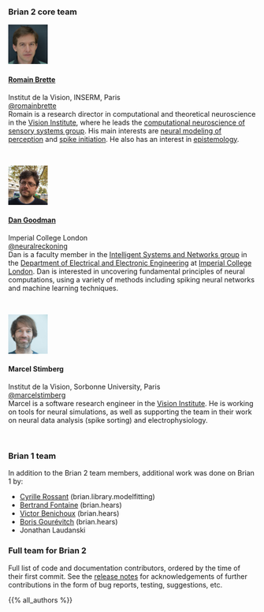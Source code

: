 <!--
.. title: Team
.. slug: team
.. type: text
-->

<div class="row">

<div class="col-md-6 p-4">

<h3>Brian 2 core team</h3>

<div class="card">
    <div class="card-header">
        <a href="http://romainbrette.fr">
            <img class="img-fluid rounded float-right" src="/photos/romain_brette.jpg" style="height: 80px;"/>
            <h4>Romain Brette</h4>
        </a>
        <div class="text-muted">Institut de la Vision, INSERM, Paris</div>
        <div class="mt-2"><a href="https://twitter.com/romainbrette/"><i class="fab fa-twitter"></i> @romainbrette</a></div>
    </div>
    <div class="card-body">
        Romain is a research director in computational and theoretical neuroscience in the
        <a href="http://www.institut-vision.org/">Vision Institute</a>, where
        he leads the
        <a href="http://www.computational-neuroscience-of-sensory-systems.org/">computational neuroscience of sensory
        systems group</a>. His main interests are <a href="http://romainbrette.fr/sensory-systems/">neural modeling of
        perception</a> and <a href="http://romainbrette.fr/spike-initiation/">spike initiation</a>.
        He also has an interest in <a href="http://romainbrette.fr/epistemology/">epistemology</a>.
    </div>
</div>

<p>&nbsp;</p>

<div class="card">
    <div class="card-header">
        <a href="http://neural-reckoning.org/">
            <img class="img-fluid rounded float-right" src="/photos/dan_goodman.jpg" style="height: 80px;"/>
            <h4>Dan Goodman</h4>
        </a>
        <div class="text-muted">Imperial College London</div>
        <div class="mt-2"><a href="https://twitter.com/neuralreckoning/"><i class="fab fa-twitter"></i> @neuralreckoning</a></div>
    </div>
    <div class="card-body">
        Dan is a faculty member in the <a href="http://www3.imperial.ac.uk/intellisysnetworks">Intelligent
        Systems and Networks group</a> in the <a href="http://www3.imperial.ac.uk/electricalengineering">Department
        of Electrical and Electronic Engineering</a> at <a href="http://www3.imperial.ac.uk/">Imperial College
        London</a>. Dan is interested in uncovering fundamental principles of neural computations, using a variety of
        methods including spiking neural networks and machine learning techniques.
    </div>
</div>

<p>&nbsp;</p>

<div class="card">
    <div class="card-header">
        <img class="img-fluid rounded float-right" src="/photos/marcel_stimberg.png" style="height: 80px;"/>
        <h4>Marcel Stimberg</h4>
        <div class="text-muted">Institut de la Vision, Sorbonne University, Paris</div>
        <div class="mt-2"><a href="https://twitter.com/MarcelStimberg/"><i class="fab fa-twitter"></i> @marcelstimberg</a></div>
    </div>
    <div class="card-body">
        Marcel is a software research engineer in the <a href="http://www.institut-vision.org/">Vision Institute</a>.
        He is working on tools for neural simulations, as well as supporting the
        team in their work on neural data analysis (spike sorting) and electrophysiology. 
    </div>
</div>

<p>&nbsp;</p> 

<h3>Brian 1 team</h3>

In addition to the Brian 2 team members, additional work was done on Brian 1 by:

<ul class="list-group list-group-flush">
<li class="list-group-item">
    <a href="https://cyrille.rossant.net/">Cyrille Rossant</a> (brian.library.modelfitting)
</li>
<li class="list-group-item">
    <a href="https://scholar.google.co.uk/citations?user=rAVkCiQAAAAJ&hl=en">Bertrand Fontaine</a> (brian.hears)
</li>
<li class="list-group-item">
    <a href="https://scholar.google.com/citations?user=9EWn7ukAAAAJ&hl=en">Victor Benichoux</a> (brian.hears)
</li>
<li class="list-group-item">
    <a href="http://pi314.net/">Boris Gourévitch</a> (brian.hears)
</li>
<li class="list-group-item">
    Jonathan Laudanski
</li>
</ul>
</div>

<div class="col-md-6 p-4">

<h3>Full team for Brian 2</h3>

<p>
    Full list of code and documentation contributors, ordered by the time of their first commit. See the
    <a href="https://brian2.readthedocs.io/en/stable/introduction/release_notes.html">release notes</a> for
    acknowledgements of further contributions in the form of bug reports, testing, suggestions, etc.
</p>

{{% all_authors %}}

</div>
